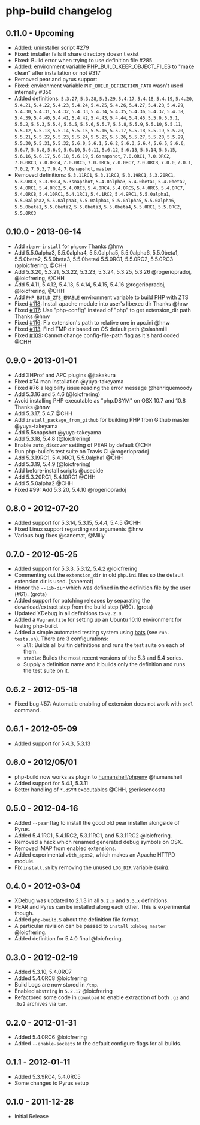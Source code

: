 # php-build changelog

## 0.11.0 - Upcoming

* Added: uninstaller script #279
* Fixed: installer fails if share directory doesn't exist
* Fixed: Build error when trying to use definition file #285
* Added: environment variable PHP_BUILD_KEEP_OBJECT_FILES to "make clean" after installation or not #317
* Removed pear and pyrus support
* Fixed: environment variable `PHP_BUILD_DEFINITION_PATH` wasn't used internally #350
* Added definitions: `5.3.27`, `5.3.28`, `5.3.29`, `5.4.17`, `5.4.18`, `5.4.19`, `5.4.20`, `5.4.21`, `5.4.22`, `5.4.23`, `5.4.24`, `5.4.25`, `5.4.26`, `5.4.27`, `5.4.28`, `5.4.29`, `5.4.30`, `5.4.31`, `5.4.32`, `5.4.33`, `5.4.34`, `5.4.35`, `5.4.36`, `5.4.37`, `5.4.38`, `5.4.39`, `5.4.40`, `5.4.41`, `5.4.42`, `5.4.43`, `5.4.44`, `5.4.45`, `5.5.0`, `5.5.1`, `5.5.2`, `5.5.3`, `5.5.4`, `5.5.5`, `5.5.6`, `5.5.7`, `5.5.8`, `5.5.9`, `5.5.10`, `5.5.11`, `5.5.12`, `5.5.13`, `5.5.14`, `5.5.15`, `5.5.16`, `5.5.17`, `5.5.18`, `5.5.19`, `5.5.20`, `5.5.21`, `5.5.22`, `5.5.23`, `5.5.24`, `5.5.25`, `5.5.26`, `5.5.27`, `5.5.28`, `5.5.29`, `5.5.30`, `5.5.31`, `5.5.32`, `5.6.0`, `5.6.1`, `5.6.2`, `5.6.3`, `5.6.4`, `5.6.5`, `5.6.6`, `5.6.7`, `5.6.8`, `5.6.9`, `5.6.10`, `5.6.11`, `5.6.12`, `5.6.13`, `5.6.14`, `5.6.15`, `5.6.16`, `5.6.17`, `5.6.18`, `5.6.19`, `5.6snapshot`, `7.0.0RC1`, `7.0.0RC2`, `7.0.0RC3`, `7.0.0RC4`, `7.0.0RC5`, `7.0.0RC6`, `7.0.0RC7`, `7.0.0RC8`, `7.0.0`, `7.0.1`, `7.0.2`, `7.0.3`, `7.0.4`, `7.0snapshot`, `master`
* Removed definitions: `5.3.11RC1`, `5.3.11RC2`, `5.3.19RC1`, `5.3.20RC1`, `5.3.9RC3`, `5.3.9RC4`, `5.3snapshot`, `5.4.0alpha3`, `5.4.0beta1`, `5.4.0beta2`, `5.4.0RC1`, `5.4.0RC2`, `5.4.0RC3`, `5.4.0RC4`, `5.4.0RC5`, `5.4.0RC6`, `5.4.0RC7`, `5.4.0RC8`, `5.4.10RC1`, `5.4.1RC1`, `5.4.1RC2`, `5.4.9RC1`, `5.5.0alpha1`, `5.5.0alpha2`, `5.5.0alpha3`, `5.5.0alpha4`, `5.5.0alpha5`, `5.5.0alpha6`, `5.5.0beta1`, `5.5.0beta2`, `5.5.0beta3`, `5.5.0beta4`, `5.5.0RC1`, `5.5.0RC2`, `5.5.0RC3`

## 0.10.0 - 2013-06-14

* Add `rbenv-install` for `phpenv` Thanks @hnw
* Add 5.5.0alpha3, 5.5.0alpha4, 5.5.0alpha5, 5.5.0alpha6, 5.5.0beta1, 5.5.0beta2, 5.5.0beta3, 5.5.0beta4
  5.5.0RC1, 5.5.0RC2, 5.5.0RC3 (@loicfrering, @CHH
* Add 5.3.20, 5.3.21, 5.3.22, 5.3.23, 5.3.24, 5.3.25, 5.3.26 @rogeriopradoj, @loicfrering, @CHH
* Add 5.4.11, 5.4.12, 5.4.13, 5.4.14, 5.4.15, 5.4.16 @rogeriopradoj, @loicfrering, @CHH
* Add `PHP_BUILD_ZTS_ENABLE` environment variable to build PHP with ZTS
* Fixed [#118](https://github.com/CHH/php-build/pull/118): Install apache module into user's libexec dir Thanks @hnw
* Fixed [#117](https://github.com/CHH/php-build/pull/117): Use "php-config" instead of "php" to get extension_dir path Thanks @hnw
* Fixed [#116](https://github.com/CHH/php-build/pull/116): Fix extension's path to relative one in apc.ini @hnw
* Fixed [#113](https://github.com/CHH/php-build/pull/113): Find TMP dir based on OS default path @slashmili
* Fixed [#109](https://github.com/CHH/php-build/pull/109): Cannot change config-file-path flag as it's hard coded @CHH

## 0.9.0 - 2013-01-01

* Add XHProf and APC plugins @jtakakura
* Fixed #74 man installation @yuya-takeyama
* Fixed #76 a legibility issue reading the error message @henriquemoody
* Add 5.3.16 and 5.4.6 (@loicfrering)
* Avoid installing PHP executable as "php.DSYM" on OSX 10.7 and 10.8 Thanks @hnw
* Add 5.3.17, 5.4.7 @CHH
* Add `install_package_from_github` for building PHP from Github master @yuya-takeyama
* Add 5.5snapshot @yuya-takeyama
* Add 5.3.18, 5.4.8 (@loicfrering)
* Enable `auto_discover` setting of PEAR by default @CHH
* Run php-build's test suite on Travis CI @rogeriopradoj
* Add 5.3.19RC1, 5.4.9RC1, 5.5.0alpha1 @CHH
* Add 5.3.19, 5.4.9 (@loicfrering)
* Add before-install scripts @usecide
* Add 5.3.20RC1, 5.4.10RC1 @CHH
* Add 5.5.0alpha2 @CHH
* Fixed #99: Add 5.3.20, 5.4.10 @rogeriopradoj

## 0.8.0 - 2012-07-20

 * Added support for 5.3.14, 5.3.15, 5.4.4, 5.4.5 @CHH
 * Fixed Linux support regarding `sed` arguments @hnw
 * Various bug fixes @sanemat, @Milly

## 0.7.0 - 2012-05-25

 * Added support for 5.3.3, 5.3.12, 5.4.2 @loicfrering
 * Commenting out the `extension_dir` in old `php.ini` files so the default extension dir is used. (sanemat)
 * Honor the `--lib-dir` which was defined in the definition file by the user (#61). (grota)
 * Added support for patching releases by separating the download/extract step from the build step (#60). (grota)
 * Updated XDebug in all definitions to `v2.2.0`.
 * Added a `Vagrantfile` for setting up an Ubuntu 10.10 environment for testing php-build.
 * Added a simple automated testing system using [bats](https://github.com/sstephenson/bats) (see `run-tests.sh`). There are 3 configurations:
   - `all`: Builds all builtin definitions and runs the test suite on each of them.
   - `stable`: Builds the most recent versions of the 5.3 and 5.4 series.
   - Supply a definition name and it builds only the definition and runs the test suite on it.

## 0.6.2 - 2012-05-18

 * Fixed bug #57: Automatic enabling of extension does not work with `pecl` command.

## 0.6.1 - 2012-05-09

 * Added support for 5.4.3, 5.3.13

## 0.6.0 - 2012/05/01

 * php-build now works as plugin to [humanshell/phpenv](https://github.com/humanshell/phpenv) @humanshell
 * Added support for 5.4.1, 5.3.11
 * Better handling of `*.dSYM` executables @CHH, @eriksencosta

## 0.5.0 - 2012-04-16

 * Added `--pear` flag to install the good old pear installer alongside of Pyrus.
 * Added 5.4.1RC1, 5.4.1RC2, 5.3.11RC1, and 5.3.11RC2 @loicfrering.
 * Removed a hack which renamed generated debug symbols on OSX.
 * Removed IMAP from enabled extensions.
 * Added experimental `with_apxs2`, which makes an Apache HTTPD module.
 * Fix `install.sh` by removing the unused `LOG_DIR` variable (suin).

## 0.4.0 - 2012-03-04

 * XDebug was updated to 2.1.3 in all `5.2.x` and `5.3.x` definitions.
 * PEAR and Pyrus can be installed along each other. This is experimental though.
 * Added `php-build.5` about the definition file format.
 * A particular revision can be passed to `install_xdebug_master` @loicfrering.
 * Added definition for 5.4.0 final @loicfrering.

## 0.3.0 - 2012-02-19

 * Added 5.3.10, 5.4.0RC7
 * Added 5.4.0RC8 @loicfrering
 * Build Logs are now stored in `/tmp`.
 * Enabled `mbstring` in `5.2.17` @loicfrering
 * Refactored some code in `download` to enable extraction of both `.gz` and `.bz2` archives via `tar`.

## 0.2.0 - 2012-01-31

 * Added 5.4.0RC6 @loicfrering
 * Added `--enable-sockets` to the default configure flags for all builds.

## 0.1.1 - 2012-01-11

 * Added 5.3.9RC4, 5.4.0RC5
 * Some changes to Pyrus setup

## 0.1.0 - 2011-12-28

 * Initial Release

[bats]: https://github.com/sstephenson/bats
